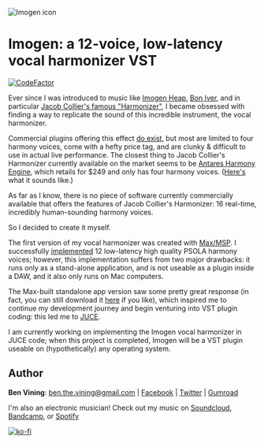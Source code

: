 ![Imogen icon](https://github.com/benthevining/imogen/blob/master/imogen_icon.png?raw=true)

# Imogen: a 12-voice, low-latency vocal harmonizer VST
[![CodeFactor](https://www.codefactor.io/repository/github/benthevining/imogen/badge)](https://www.codefactor.io/repository/github/benthevining/imogen)

Ever since I was introduced to music like [Imogen Heap](http://www.youtube.com/watch?v=dHk2lLaDzlM), [Bon Iver](http://www.youtube.com/watch?v=CaYgMdq6NDg), and in particular [Jacob Collier's famous "Harmonizer"](http://www.youtube.com/watch?v=ZXIApugIuqk), I became obsessed with finding a way to replicate the sound of this incredible instrument, the vocal harmonizer.

Commercial plugins offering this effect [do exist](http://www.izotope.com/en/products/nectar/features/harmony.html), but most are limited to four harmony voices, come with a hefty price tag, and are clunky & difficult to use in actual live performance. The closest thing to Jacob Collier's Harmonizer currently available on the market seems to be [Antares Harmony Engine](http://www.antarestech.com/product/harmony-engine/), which retails for $249 and only has four harmony voices. ([Here's](https://www.youtube.com/watch?v=4hgeVqTNVIw) what it sounds like.)

As far as I know, there is no piece of software currently commercially available that offers the features of Jacob Collier's Harmonizer: 16 real-time, incredibly human-sounding harmony voices. 

So I decided to create it myself.  

The first version of my vocal harmonizer was created with [Max/MSP](http://cycling74.com/products/max). I successfully [implemented](http://www.youtube.com/watch?v=wRZxLcK6Ar4) 12 low-latency high quality PSOLA harmony voices; however, this implementation suffers from two major drawbacks: it runs only as a stand-alone application, and is not useable as a plugin inside a DAW, and it also only runs on Mac computers. 

The Max-built standalone app version saw some pretty great response (in fact, you can still download it [here](http://gumroad.com/benvining#PAkNo) if you like), which inspired me to continue my development journey and begin venturing into VST plugin coding: this led me to [JUCE](http://juce.com/).

I am currently working on implementing the Imogen vocal harmonizer in JUCE code; when this project is completed, Imogen will be a VST plugin useable on (hypothetically) any operating system. 

## Author
**Ben Vining**: ben.the.vining@gmail.com | [Facebook](http://www.facebook.com/benviningofficial/) | [Twitter](http://twitter.com/benthevining) | [Gumroad](http://gumroad.com/benvining)

I'm also an electronic musician! Check out my music on [Soundcloud](http://soundcloud.com/benvining), [Bandcamp](http://benvining.bandcamp.com/releases), or [Spotify](http://open.spotify.com/artist/2UA73qR4E3nNPjjf8CphX8?si=RRm5taiETwi8L42-cHQwDw)
 
[![ko-fi](https://www.ko-fi.com/img/githubbutton_sm.svg)](https://ko-fi.com/G2G32OKV9)

